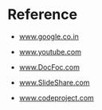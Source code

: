 # Reference 
- www.google.co.in

- www.youtube.com

- www.DocFoc.com

- www.SlideShare.com

- www.codeproject.com


